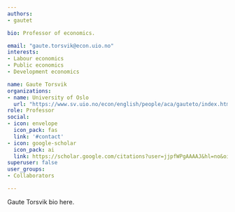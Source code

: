 ```yaml
---
authors:
- gautet

bio: Professor of economics.

email: "gaute.torsvik@econ.uio.no"
interests:
- Labour economics
- Public economics 
- Development economics

name: Gaute Torsvik
organizations:
- name: University of Oslo
  url: "https://www.sv.uio.no/econ/english/people/aca/gauteto/index.html"
role: Professor
social:
- icon: envelope
  icon_pack: fas
  link: '#contact'
- icon: google-scholar
  icon_pack: ai
  link: https://scholar.google.com/citations?user=jjpfWPgAAAAJ&hl=no&oi=ao
superuser: false
user_groups:
- Collaborators

---
```


Gaute Torsvik bio here.